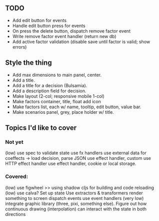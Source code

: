 ## TODO
- Add edit button for events
- Handle edit button press for events
- On press the delete button, dispatch remove factor event
- Write remove factor event handler (return  new db) 
- Add active factor validation (disable save until factor is valid; show errors)

## Style the thing
- Add max dimensions to main panel, center.
- Add a title.
- Add a title for a decision (Bulsamia).
- Add a description field for decision.
- Make layout (2-col; responsive mobile 1-col)
- Make factors container, title, float add icon
- Make factors list, each w/ name, tooltip, edit button, value bar.
- Make scenarios panel, grey, place holder w/ title.

## Topics I'd like to cover

### Not yet
(low) use spec to validate state
use fx handlers
use external data for coeffects -> load decision, parse JSON
use effect handler, custom
use HTTP effect handler
use effect handler, cookie or local storage.

### Covered:
(low) use figwheel >> using shadow cljs for building and code reloading
(low) use calva?
Set up state
Use extractors & transformers
render something to screen
dispatch events
use event handlers 
(very low) integrate graphic library (three, pixi, something else). Figure out how continuous drawing (interpolation) can interact with the state in both directions
